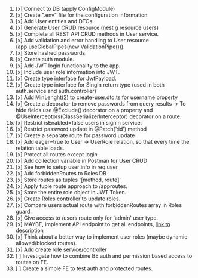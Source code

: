 1. [x] Connect to DB (apply ConfigModule)
2. [x] Create ".env" file for the configuration information
3. [x] Add User entities and DTOs.
4. [x] Generate User CRUD resource (nest g resource users)
5. [x] Complete all REST API CRUD methods in User service.
6. [x] Add validation and error handling to User resource (app.useGlobalPipes(new ValidationPipe())).
7. [x] Store hashed passwords.
8. [x] Create auth module.
9. [x] Add JWT login functionality to the app.
10. [x] Include user role information into JWT.
11. [x] Create type interface for JwtPayload.
12. [x] Create type interface for SingIn return type (used in both auth.service and auth.controller)
13. [x] Add MinLenght(2) to create-user.dto.ts for username property
14. [x] Create a decorator to remove passwords from query results -> To hide fields use @Exclude() decorator on a property and @UseInterceptors(ClassSerializerInterceptor) decorator on a route.
15. [x] Restrict isEnabled=false users in signIn service.
16. [x] Restrict password update in @Patch(':id') method
17. [x] Create a separate route for password update
18. [x] Add eager=true to User -> UserRole relation, so that every time the relation table loads.
19. [x] Protect all routes except login
20. [x] Add collection variable in Postman for User CRUD
21. [x] See how to setup user info in req.user
22. [x] Add forbiddenRoutes to Roles DB
23. [x] Store routes as tuples '[method, route]'
24. [x] Apply tuple route approach to /approutes.
25. [x] Store the entire role object in JWT Token.
26. [x] Create Roles controller to update roles.
27. [x] Compare users actual route with forbiddenRoutes array in Roles guard.
28. [x] Give access to /users route only for 'admin' user type.
29. [x] MAYBE, implement API endpoint to get all endpoints, [link to description](https://stackoverflow.com/questions/58255000/how-can-i-get-all-the-routes-from-all-the-modules-and-controllers-available-on)
30. [x] Think about a better way to implement user roles (maybe dynamic allowed/blocked routes).
31. [x] Add create role service/controller
32. [ ] Investigate how to combine BE auth and permission based access to routes on FE.
33. [ ] Create a simple FE to test auth and protected routes.
